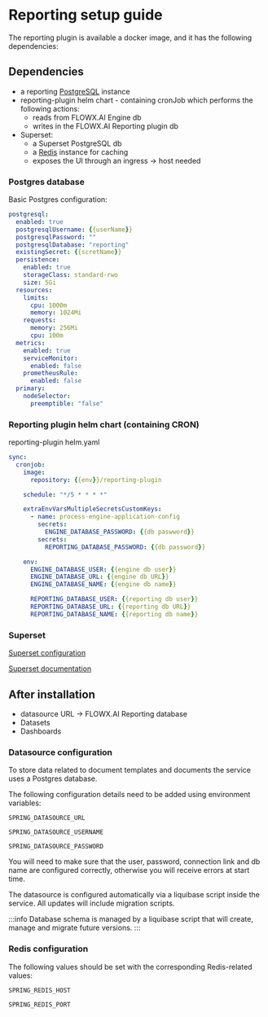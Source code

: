 # Reporting setup guide

The reporting plugin is available a docker image, and it has the following dependencies:

## Dependencies

* a reporting [PostgreSQL](https://www.postgresql.org/) instance
* reporting-plugin helm chart - containing cronJob which performs the following actions:
  * reads from FLOWX.AI Engine db 
  * writes in the FLOWX.AI Reporting plugin db
* Superset:
  * a Superset PostgreSQL db
  * a [Redis](https://redis.io/) instance for caching
  * exposes the UI through an ingress -> host needed

### Postgres database

Basic Postgres configuration:

```yaml
postgresql:
  enabled: true
  postgresqlUsername: {{userName}}
  postgresqlPassword: ""
  postgresqlDatabase: "reporting"
  existingSecret: {{scretName}}
  persistence:
    enabled: true
    storageClass: standard-rwo
    size: 5Gi
  resources:
    limits:
      cpu: 1000m
      memory: 1024Mi
    requests:
      memory: 256Mi
      cpu: 100m
  metrics:
    enabled: true
    serviceMonitor:
      enabled: false
    prometheusRule:
      enabled: false
  primary:
    nodeSelector:
      preemptible: "false"

```
### Reporting plugin helm chart (containing CRON)

reporting-plugin helm.yaml 

```yaml
sync:
  cronjob:
    image:
      repository: {{env}}/reporting-plugin

    schedule: "*/5 * * * *"

    extraEnvVarsMultipleSecretsCustomKeys:
      - name: process-engine-application-config
        secrets:
          ENGINE_DATABASE_PASSWORD: {{db paswword}}
        secrets:
          REPORTING_DATABASE_PASSWORD: {{db password}}

    env:
      ENGINE_DATABASE_USER: {{engine db user}}
      ENGINE_DATABASE_URL: {{engine db URL}}
      ENGINE_DATABASE_NAME: {{engine db name}}

      REPORTING_DATABASE_USER: {{reporting db user}}
      REPORTING_DATABASE_URL: {{reporting db URL}}
      REPORTING_DATABASE_NAME: {{reporting db name}}

```


### Superset 

[Superset configuration](https://github.com/apache/superset/blob/master/helm/superset/README.md)

[Superset documentation](https://superset.apache.org/docs/intro/)

## After installation

* datasource URL -> FLOWX.AI Reporting database
* Datasets
* Dashboards

### Datasource configuration

To store data related to document templates and documents the service uses a Postgres database.

The following configuration details need to be added using environment variables:

`SPRING_DATASOURCE_URL`

`SPRING_DATASOURCE_USERNAME`

`SPRING_DATASOURCE_PASSWORD`

You will need to make sure that the user, password, connection link and db name are configured correctly, otherwise you will receive errors at start time.

The datasource is configured automatically via a liquibase script inside the service. All updates will include migration scripts.

:::info
Database schema is managed by a liquibase script that will create, manage and migrate future versions.
:::

### Redis configuration

The following values should be set with the corresponding Redis-related values:

`SPRING_REDIS_HOST`

`SPRING_REDIS_PORT`


